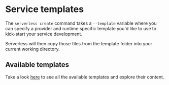 # Service templates

The `serverless create` command takes a `--template` variable where you can specify a provider and runtime specific
template you'd like to use to kick-start your service development.

Serverless will then copy those files from the template folder into your current working directory.

## Available templates

Take a look [here](/lib/plugins/create/templates) to see all the available templates and explore their content.
